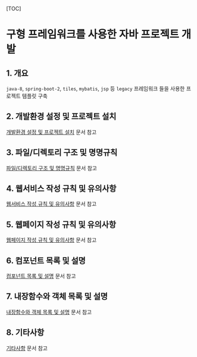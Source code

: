 [TOC]

# 구형 프레임워크를 사용한 자바 프로젝트 개발

## 1. 개요

`java-8`, `spring-boot-2`, `tiles`, `mybatis`, `jsp` 등 `legacy` 프레임워크 들을 사용한 프로젝트 템플릿 구축

## 2. 개발환경 설정 및 프로젝트 설치

[개발환경 설정 및 프로젝트 설치](./documents/02-environment.md) 문서 참고

## 3. 파일/디렉토리 구조 및 명명규칙

[파일/디렉토리 구조 및 명명규칙](./documents/03-directorystructure.md) 문서 참고

## 4. 웹서비스 작성 규칙 및 유의사항

[웹서비스 작성 규칙 및 유의사항](./documents/04-webservicedevelop.md) 문서 참고

## 5. 웹페이지 작성 규칙 및 유의사항

[웹페이지 작성 규칙 및 유의사항](./documents/05-webpagedevelop.md) 문서 참고

## 6. 컴포넌트 목록 및  설명

[컴포넌트 목록 및  설명](./documents/06-components.md) 문서 참고

## 7. 내장함수와 객체 목록 및 설명

[내장함수와 객체 목록 및 설명](./documents/07-functions.md) 문서 참고

## 8. 기타사항 

[기타사항](./documents/08-misc.md) 문서 참고
